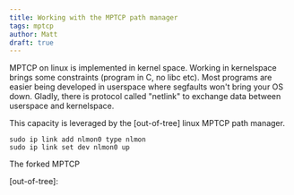 ```yaml
---
title: Working with the MPTCP path manager
tags: mptcp
author: Matt
draft: true
---
```


MPTCP on linux is implemented in kernel space. Working in kernelspace brings
some constraints (program in C, no libc etc). Most programs are easier being
developed in userspace where segfaults won't bring your OS down.
Gladly, there is protocol called "netlink" to exchange data between userspace and kernelspace.

This capacity is leveraged by the [out-of-tree] linux MPTCP path manager.

```
sudo ip link add nlmon0 type nlmon
sudo ip link set dev nlmon0 up
```

The forked MPTCP 

[out-of-tree]:

